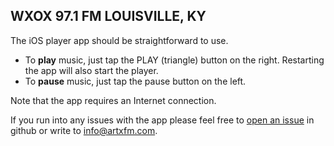 ## WXOX 97.1 FM LOUISVILLE, KY

The iOS player app should be straightforward to use.

- To **play** music, just tap the PLAY (triangle) button on the right.
  Restarting the app will also start the player.
- To **pause** music, just tap the pause button on the left.

Note that the app requires an Internet connection.


If you run into any issues with the app please feel free to 
[open an issue](https://github.com/artxfm/iosplayer/issues) 
in github or write to info@artxfm.com.


